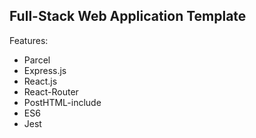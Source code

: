 ## Full-Stack Web Application Template

Features:

- Parcel
- Express.js
- React.js
- React-Router
- PostHTML-include
- ES6
- Jest
